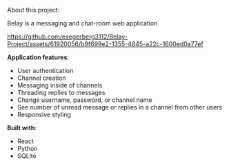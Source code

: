 About this project:

Belay is a messaging and chat-room web application. 

https://github.com/esegerberg3112/Belay-Project/assets/61920056/b9f699e2-1355-4845-a22c-1600ed0a77ef

**Application features**:
- User authentication
- Channel creation
- Messaging inside of channels
- Threading replies to messages
- Change username, password, or channel name
- See number of unread message or replies in a channel from other users
- Responsive styling

**Built with**:
* React
* Python
* SQLite
